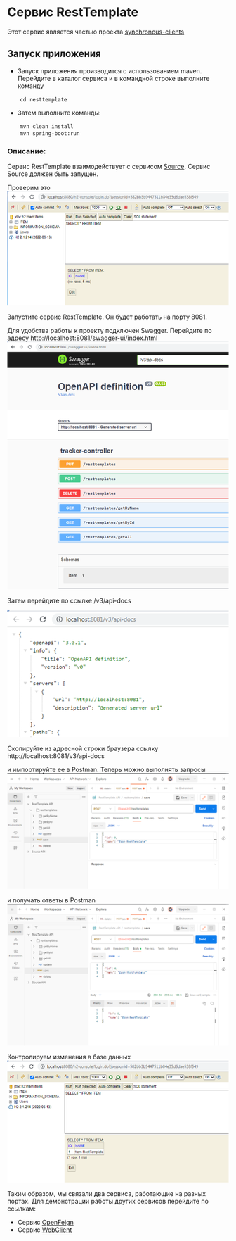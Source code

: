 # Сервис RestTemplate

Этот сервис является частью проекта  [synchronous-clients](../)
## Запуск приложения

- Запуск приложения производится с использованием maven.
  Перейдите в каталог сервиса и в командной строке выполните команду
```
    cd resttemplate
```
- Затем выполните команды:
```
    mvn clean install
    mvn spring-boot:run
```
### Описание:

Сервис RestTemplate взаимодействует с сервисом [Source](../source). Сервис Source должен быть запущен.

Проверим это\
![Image of H2 empty Source](images/016.PNG)

Запустите сервис RestTemplate. Он будет работать на порту 8081.

Для удобства работы к проекту подключен Swagger. Перейдите по адресу http://localhost:8081/swagger-ui/index.html
![Image of Swagger Source](images/017.PNG)

Затем перейдите по ссылке  /v3/api-docs

![Image of API Source](images/018.PNG)

Скопируйте из адресной строки браузера ссылку http://localhost:8081/v3/api-docs

и импортируйте ее в Postman. Теперь можно выполнять запросы
![Image of Postman request Source](images/019.PNG)

и получать ответы в Postman
![Image of Postman response Source](images/020.PNG)

Контролируем изменения в базе данных
![Image of H2 state Source](images/021.PNG)

Таким образом, мы связали два сервиса, работающие на разных портах. Для демонстрации работы других сервисов перейдите по ссылкам:
- Сервис [OpenFeign](../openfeign) 
- Сервис [WebClient](../webclient) 





